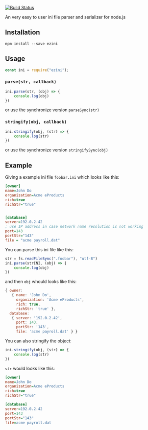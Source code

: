 [![Build Status](https://travis-ci.org/vimsucks/ezini.svg?branch=master)](https://travis-ci.org/vimsucks/ezini)


An very easy to user ini file parser and serializer for node.js

## Installation
```
npm install --save ezini
```

## Usage
```javascript
const ini = require("ezini");
```

### `parse(str, callback)`
```javascript
ini.parse(str, (obj) => {
    console.log(obj)
})
```
or use the  synchronize version `parseSync(str)`

### `stringify(obj, callback)`
```javascript
ini.stringify(obj, (str) => {
    console.log(str)
})
```
or use the  synchronize version `stringifySync(obj)`

## Example
Giving a example ini file `foobar.ini` which looks like this:
```ini
[owner]
name=John Do
organization=Acme eProducts
rich=true
richStr="true"


[database]
server=192.0.2.42
; use IP address in case network name resolution is not working
port=143
portStr="143"
file = "acme payroll.dat"
```
You can parse this ini file like this:
```javascript
str = fs.readFileSync(".foobar"), "utf-8")
ini.parse(strINI, (obj) => {
    console.log(obj)
})
```
and then `obj` whould looks like this:
```javascript
{ owner: 
   { name: 'John Do',
     organization: 'Acme eProducts',
     rich: true,
     richStr: 'true' },
  database: 
   { server: '192.0.2.42',
     port: 143,
     portStr: '143',
     file: 'acme payroll.dat' } }
```
You can also stringify the object:
```javascript
ini.stringify(obj, (str) => {
    console.log(str)
})
```
`str` would looks like this:
```ini
[owner]
name=John Do
organization=Acme eProducts
rich=true
richStr="true"

[database]
server=192.0.2.42
port=143
portStr="143"
file=acme payroll.dat
```
